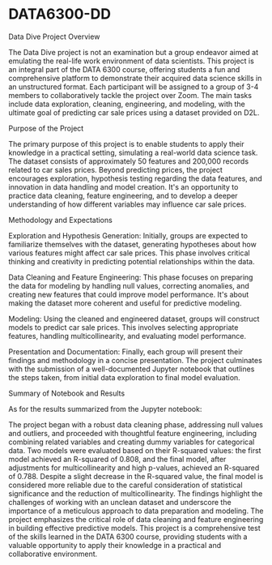 # DATA6300-DD
Data Dive Project Overview

The Data Dive project is not an examination but a group endeavor aimed at emulating the real-life work environment of data scientists. This project is an integral part of the DATA 6300 course, offering students a fun and comprehensive platform to demonstrate their acquired data science skills in an unstructured format. Each participant will be assigned to a group of 3-4 members to collaboratively tackle the project over Zoom. The main tasks include data exploration, cleaning, engineering, and modeling, with the ultimate goal of predicting car sale prices using a dataset provided on D2L.

Purpose of the Project

The primary purpose of this project is to enable students to apply their knowledge in a practical setting, simulating a real-world data science task. The dataset consists of approximately 50 features and 200,000 records related to car sales prices. Beyond predicting prices, the project encourages exploration, hypothesis testing regarding the data features, and innovation in data handling and model creation. It's an opportunity to practice data cleaning, feature engineering, and to develop a deeper understanding of how different variables may influence car sale prices.

Methodology and Expectations

Exploration and Hypothesis Generation: Initially, groups are expected to familiarize themselves with the dataset, generating hypotheses about how various features might affect car sale prices. This phase involves critical thinking and creativity in predicting potential relationships within the data.

Data Cleaning and Feature Engineering: This phase focuses on preparing the data for modeling by handling null values, correcting anomalies, and creating new features that could improve model performance. It's about making the dataset more coherent and useful for predictive modeling.

Modeling: Using the cleaned and engineered dataset, groups will construct models to predict car sale prices. This involves selecting appropriate features, handling multicollinearity, and evaluating model performance.

Presentation and Documentation: Finally, each group will present their findings and methodology in a concise presentation. The project culminates with the submission of a well-documented Jupyter notebook that outlines the steps taken, from initial data exploration to final model evaluation.

Summary of Notebook and Results

As for the results summarized from the Jupyter notebook:

The project began with a robust data cleaning phase, addressing null values and outliers, and proceeded with thoughtful feature engineering, including combining related variables and creating dummy variables for categorical data.
Two models were evaluated based on their R-squared values: the first model achieved an R-squared of 0.808, and the final model, after adjustments for multicollinearity and high p-values, achieved an R-squared of 0.788. Despite a slight decrease in the R-squared value, the final model is considered more reliable due to the careful consideration of statistical significance and the reduction of multicollinearity.
The findings highlight the challenges of working with an unclean dataset and underscore the importance of a meticulous approach to data preparation and modeling. The project emphasizes the critical role of data cleaning and feature engineering in building effective predictive models.
This project is a comprehensive test of the skills learned in the DATA 6300 course, providing students with a valuable opportunity to apply their knowledge in a practical and collaborative environment.
